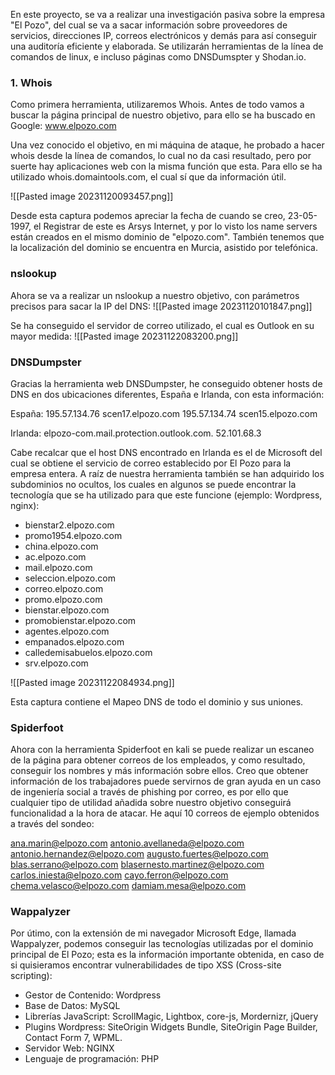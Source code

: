 En este proyecto, se va a realizar una investigación pasiva sobre la empresa "El Pozo", del cual se va a sacar información sobre proveedores de servicios, direcciones IP, correos electrónicos y demás para así conseguir una auditoría eficiente y elaborada. Se utilizarán herramientas de la línea de comandos de linux, e incluso páginas como DNSDumspter y Shodan.io.

### 1. Whois

Como primera herramienta, utilizaremos Whois. Antes de todo vamos a buscar la página principal de nuestro objetivo, para ello se ha buscado en Google:
www.elpozo.com 

Una vez conocido el objetivo, en mi máquina de ataque, he probado a hacer whois desde la línea de comandos, lo cual no da casi resultado, pero por suerte hay aplicaciones web con la misma función que esta. Para ello se ha utilizado whois.domaintools.com, el cual sí que da información útil.

![[Pasted image 20231120093457.png]]

Desde esta captura podemos apreciar la fecha de cuando se creo, 23-05-1997, el Registrar de este es Arsys Internet, y por lo visto los name servers están creados en el mismo dominio de "elpozo.com". También tenemos que la localización del dominio se encuentra en Murcia, asistido por telefónica.


### nslookup

Ahora se va a realizar un nslookup a nuestro objetivo, con parámetros precisos para sacar la IP del DNS:
![[Pasted image 20231120101847.png]]

Se ha conseguido el servidor de correo utilizado, el cual es Outlook en su mayor medida:
![[Pasted image 20231122083200.png]]


### DNSDumpster

Gracias la herramienta web DNSDumpster, he conseguido obtener hosts de DNS en dos ubicaciones diferentes, España e Irlanda, con esta información:

España:
	 195.57.134.76  scen17.elpozo.com
	 195.57.134.74  scen15.elpozo.com

Irlanda: 
	elpozo-com.mail.protection.outlook.com.  52.101.68.3

Cabe recalcar que el host DNS encontrado en Irlanda es el de Microsoft del cual se obtiene el servicio de correo establecido por El Pozo para la empresa entera.
A raíz de nuestra herramienta también se han adquirido los subdominios no ocultos, los cuales en algunos se puede encontrar la tecnología que se ha utilizado para que este funcione (ejemplo: Wordpress, nginx):

- bienstar2.elpozo.com
- promo1954.elpozo.com
- china.elpozo.com
- ac.elpozo.com
- mail.elpozo.com
- seleccion.elpozo.com
- correo.elpozo.com
- promo.elpozo.com
- bienstar.elpozo.com
- promobienstar.elpozo.com
- agentes.elpozo.com
- empanados.elpozo.com
- calledemisabuelos.elpozo.com
- srv.elpozo.com

![[Pasted image 20231122084934.png]]

Esta captura contiene el Mapeo DNS de todo el dominio y sus uniones.


### Spiderfoot

Ahora con la herramienta Spiderfoot en kali se puede realizar un escaneo de la página para obtener correos de los empleados, y como resultado, conseguir los nombres y más información sobre ellos. Creo que obtener información de los trabajadores puede servirnos de gran ayuda en un caso de ingeniería social a través de phishing por correo, es por ello que cualquier tipo de utilidad añadida sobre nuestro objetivo conseguirá funcionalidad a la hora de atacar. He aquí 10 correos de ejemplo obtenidos a través del sondeo:

ana.marin@elpozo.com
antonio.avellaneda@elpozo.com
antonio.hernandez@elpozo.com
augusto.fuertes@elpozo.com
blas.serrano@elpozo.com
blasernesto.martinez@elpozo.com
carlos.iniesta@elpozo.com
cayo.ferron@elpozo.com
chema.velasco@elpozo.com
damiam.mesa@elpozo.com


### Wappalyzer 

Por útimo, con la extensión de mi navegador Microsoft Edge, llamada Wappalyzer, podemos conseguir las tecnologías utilizadas por el dominio principal de El Pozo; esta es la información importante obtenida, en caso de si quisieramos encontrar vulnerabilidades de tipo XSS (Cross-site scripting):

- Gestor de Contenido: Wordpress
- Base de Datos: MySQL
- Librerías JavaScript: ScrollMagic, Lightbox, core-js, Mordernizr, jQuery
- Plugins Wordpress: SiteOrigin Widgets Bundle, SiteOrigin Page Builder, Contact Form 7, WPML.
- Servidor Web: NGINX
- Lenguaje de programación: PHP

